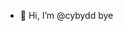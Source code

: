 - 👋 Hi, I’m @cybydd
bye

<!---
cybydd/cybydd is a ✨ special ✨ repository because its `README.md` (this file) appears on your GitHub profile.
You can click the Preview link to take a look at your changes.
--->
